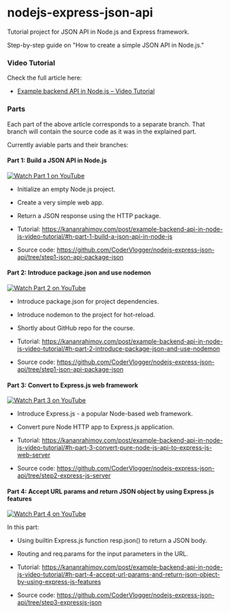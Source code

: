 # nodejs-express-json-api

Tutorial project for JSON API in Node.js and Express framework.

Step-by-step guide on "How to create a simple JSON API in Node.js."

### Video Tutorial

Check the full article here:

- [Example backend API in Node.js – Video Tutorial](https://kananrahimov.com/post/example-backend-api-in-node-js-video-tutorial/)

### Parts

Each part of the above article corresponds to a separate branch. That branch will contain the source code as it was in the explained part.

Currently aviable parts and their branches:

#### Part 1: Build a JSON API in Node.js

[![Watch Part 1 on YouTube](https://img.youtube.com/vi/4q3tDKS21zo/0.jpg)](https://youtu.be/4q3tDKS21zo)

- Initialize an empty Node.js project.
- Create a very simple web app.
- Return a JSON response using the HTTP package.

- Tutorial: https://kananrahimov.com/post/example-backend-api-in-node-js-video-tutorial/#h-part-1-build-a-json-api-in-node-js

- Source code: https://github.com/CoderVlogger/nodejs-express-json-api/tree/step1-json-api-package-json

#### Part 2: Introduce package.json and use nodemon

[![Watch Part 2 on YouTube](https://img.youtube.com/vi/I3nc740Z2Ho/0.jpg)](https://youtu.be/I3nc740Z2Ho)

- Introduce package.json for project dependencies.
- Introduce nodemon to the project for hot-reload.
- Shortly about GitHub repo for the course.

- Tutorial: https://kananrahimov.com/post/example-backend-api-in-node-js-video-tutorial/#h-part-2-introduce-package-json-and-use-nodemon

- Source code: https://github.com/CoderVlogger/nodejs-express-json-api/tree/step1-json-api-package-json

#### Part 3: Convert to Express.js web framework

[![Watch Part 3 on YouTube](https://img.youtube.com/vi/xPcq6dF3yNw/0.jpg)](https://youtu.be/xPcq6dF3yNw)

- Introduce Express.js - a popular Node-based web framework.
- Convert pure Node HTTP app to Express.js application.

- Tutorial: https://kananrahimov.com/post/example-backend-api-in-node-js-video-tutorial/#h-part-3-convert-pure-node-js-api-to-express-js-web-server

- Source code: https://github.com/CoderVlogger/nodejs-express-json-api/tree/step2-express-js-server

#### Part 4: Accept URL params and return JSON object by using Express.js features

[![Watch Part 4 on YouTube](https://img.youtube.com/vi/agWnf1qa-6s/0.jpg)](https://youtu.be/agWnf1qa-6s)

In this part:

- Using builtin Express.js function resp.json() to return a JSON body.
- Routing and req.params for the input parameters in the URL.

- Tutorial: https://kananrahimov.com/post/example-backend-api-in-node-js-video-tutorial/#h-part-4-accept-url-params-and-return-json-object-by-using-express-js-features

- Source code: https://github.com/CoderVlogger/nodejs-express-json-api/tree/step3-expressjs-json
